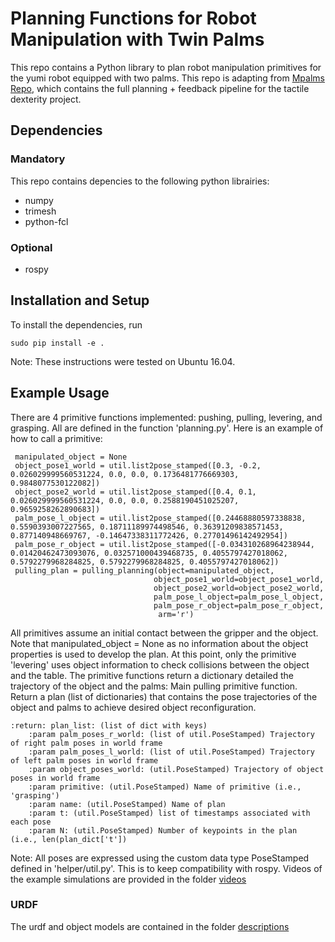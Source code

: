 # Planning Functions for Robot Manipulation with Twin Palms

This repo contains a Python library to plan robot manipulation primitives for the yumi robot equipped with two palms. This repo is adapting from [Mpalms Repo](https://github.com/mcubelab/mpalms), which contains the full planning + feedback pipeline for the tactile dexterity project.

## Dependencies

### Mandatory
This repo contains depencies to the following python librairies:

* numpy
* trimesh
* python-fcl

### Optional

* rospy

## Installation and Setup
To install the dependencies, run 

`sudo pip install -e .`

Note: These instructions were tested on Ubuntu 16.04. 

## Example Usage 

There are 4 primitive functions implemented: pushing, pulling, levering, and grasping. All are defined in the function 'planning.py'. Here is an example of how to call a primitive:

     manipulated_object = None
     object_pose1_world = util.list2pose_stamped([0.3, -0.2, 0.026029999560531224, 0.0, 0.0, 0.1736481776669303, 0.9848077530122082])
     object_pose2_world = util.list2pose_stamped([0.4, 0.1, 0.026029999560531224, 0.0, 0.0, 0.2588190451025207, 0.9659258262890683])
     palm_pose_l_object = util.list2pose_stamped([0.24468880597338838, 0.5590393007227565, 0.18711189974498546, 0.36391209838571453, 0.877140948669767, -0.14647338311772426, 0.27701496142492954])
     palm_pose_r_object = util.list2pose_stamped([-0.034310268964238944, 0.01420462473093076, 0.032571000439468735, 0.4055797427018062, 0.5792279968284825, 0.5792279968284825, 0.4055797427018062])
     pulling_plan = pulling_planning(object=manipulated_object,
                                    object_pose1_world=object_pose1_world,
                                    object_pose2_world=object_pose2_world,
                                    palm_pose_l_object=palm_pose_l_object,
                                    palm_pose_r_object=palm_pose_r_object,
                                     arm='r')


All primitives assume an initial contact between the gripper and the object. Note that manipulated_object = None as no information about the object properties is used to develop the plan. At this point, only the primitive 'levering' uses object information to check collisions between the object and the table. The primitive functions return a dictionary detailed the trajectory of the object and the palms:
Main pulling primitive function. Return a plan (list of dictionaries) that contains the pose trajectories of the object and palms to achieve desired object reconfiguration.

    :return: plan_list: (list of dict with keys)
        :param palm_poses_r_world: (list of util.PoseStamped) Trajectory of right palm poses in world frame
        :param palm_poses_l_world: (list of util.PoseStamped) Trajectory of left palm poses in world frame
        :param object_poses_world: (util.PoseStamped) Trajectory of object poses in world frame
        :param primitive: (util.PoseStamped) Name of primitive (i.e., 'grasping')
        :param name: (util.PoseStamped) Name of plan
        :param t: (util.PoseStamped) list of timestamps associated with each pose
        :param N: (util.PoseStamped) Number of keypoints in the plan (i.e., len(plan_dict['t'])
        
Note: All poses are expressed using the custom data type PoseStamped defined in 'helper/util.py'. This is to keep compatibility with rospy. Videos of the example simulations are provided in the folder [videos](https://github.com/fhogan/primitive_planning/tree/master/videos)

### URDF

The urdf and object models are contained in the folder [descriptions](https://github.com/fhogan/primitive_planning/tree/master/descriptions)
   
